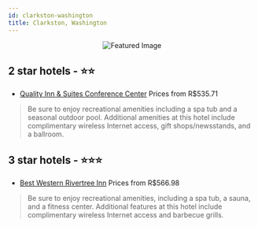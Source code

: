 ```yaml
---
id: clarkston-washington
title: Clarkston, Washington
---
```


<center><img src="https://i.travelapi.com/hotels/1000000/20000/11100/11039/fcdf30fe_z.jpg" alt="Featured Image" /></center>


##  2 star hotels - ⭐️⭐️

-    [Quality Inn & Suites Conference Center](https://us.hurb.com/hotels/clarkston/quality-inn-suites-conference-center-JNP-JP224378?cmp=18055) Prices from R$535.71
   > Be sure to enjoy recreational amenities including a spa tub and a seasonal outdoor pool. Additional amenities at this hotel include complimentary wireless Internet access, gift shops/newsstands, and a ballroom.

##  3 star hotels - ⭐️⭐️⭐️

-    [Best Western Rivertree Inn](https://us.hurb.com/hotels/clarkston/best-western-rivertree-inn-JNP-JP780979?cmp=18055) Prices from R$566.98
   > Be sure to enjoy recreational amenities, including a spa tub, a sauna, and a fitness center. Additional features at this hotel include complimentary wireless Internet access and barbecue grills.
